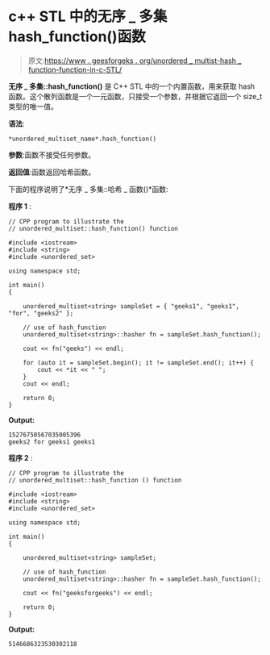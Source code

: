 # c++ STL 中的无序 _ 多集 hash_function()函数

> 原文:[https://www . geesforgeks . org/unordered _ multist-hash _ function-function-in-c-STL/](https://www.geeksforgeeks.org/unordered_multiset-hash_function-function-in-c-stl/)

**无序 _ 多集::hash_function()** 是 C++ STL 中的一个内置函数，用来获取 hash 函数。这个散列函数是一个一元函数，只接受一个参数，并根据它返回一个 size_t 类型的唯一值。

**语法**:

```
*unordered_multiset_name*.hash_function()
```

**参数**:函数不接受任何参数。

**返回值**:函数返回哈希函数。

下面的程序说明了*无序 _ 多集::哈希 _ 函数()*函数:

**程序 1** :

```
// CPP program to illustrate the
// unordered_multiset::hash_function() function

#include <iostream>
#include <string>
#include <unordered_set>

using namespace std;

int main()
{

    unordered_multiset<string> sampleSet = { "geeks1", "geeks1", "for", "geeks2" };

    // use of hash_function
    unordered_multiset<string>::hasher fn = sampleSet.hash_function();

    cout << fn("geeks") << endl;

    for (auto it = sampleSet.begin(); it != sampleSet.end(); it++) {
        cout << *it << " ";
    }
    cout << endl;

    return 0;
}
```

**Output:**

```
15276750567035005396
geeks2 for geeks1 geeks1

```

**程序 2** :

```
// CPP program to illustrate the
// unordered_multiset::hash_function () function

#include <iostream>
#include <string>
#include <unordered_set>

using namespace std;

int main()
{

    unordered_multiset<string> sampleSet;

    // use of hash_function
    unordered_multiset<string>::hasher fn = sampleSet.hash_function();

    cout << fn("geeksforgeeks") << endl;

    return 0;
}
```

**Output:**

```
5146686323530302118

```